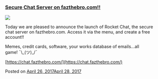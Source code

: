 
### [Secure Chat Server on fazthebro.com!!](https://fazthebro.com/2017/04/27/secure-chat-server-on-fazthebro-com/)

![](https://cdn-www.rocket.chat/images/logo/icon.svg?v=3)

Today we are pleased to announce the launch of Rocket Chat, the secure chat server on fazthebro.com. Access it via the menu, and create a free account!!

Memes, credit cards, software, your works database of emails…all game! ¯\\\_(ツ)\_/¯

[https://chat.fazthebro.com/](https://chat.fazthebro.com/)

Posted on [April 26, 2017April 28, 2017](https://fazthebro.com/2017/04/26/fazthebro-com-now-on-https/)

